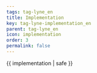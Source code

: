 ```yaml
---
tags: tag-lyne_en
title: Implementation
key: tag-lyne-implementation_en
parent: tag-lyne_en
icon: implementation
order: 3
permalink: false  
---
```

 {{ implementation | safe }}


